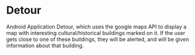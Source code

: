 # Detour
Android Application Detour, which uses the google maps API to display a map with interesting cultural/historical buildings marked on it. If the user gets close to one of these buildings, they will be alerted, and will be given information about that building.
